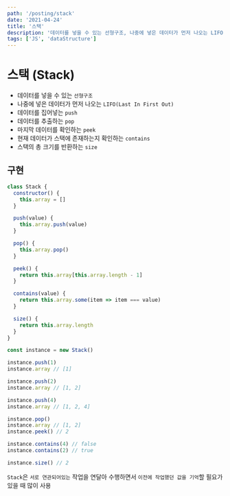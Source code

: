 ```yaml
---
path: '/posting/stack'
date: '2021-04-24'
title: '스택'
description: '데이터를 넣을 수 있는 선형구조, 나중에 넣은 데이터가 먼저 나오는 LIFO(Last In First Out)'
tags: ['JS', 'dataStructure']
---
```


# 스택 (Stack)

- 데이터를 넣을 수 있는 `선형구조`
- 나중에 넣은 데이터가 먼저 나오는 `LIFO(Last In First Out)`
- 데이터를 집어넣는 `push`
- 데이터를 추출하는 `pop`
- 마지막 데이터를 확인하는 `peek`
- 현재 데이터가 스택에 존재하는지 확인하는 `contains`
- 스택의 총 크기를 반환하는 `size`

## 구현
```javascript
class Stack {
  constructor() {
    this.array = []
  }

  push(value) {
    this.array.push(value)
  }

  pop() {
    this.array.pop()
  }

  peek() {
    return this.array[this.array.length - 1]
  }

  contains(value) {
    return this.array.some(item => item === value)
  }

  size() {
    return this.array.length
  }
}

const instance = new Stack()

instance.push(1)
instance.array // [1]

instance.push(2)
instance.array // [1, 2]

instance.push(4)
instance.array // [1, 2, 4]

instance.pop()
instance.array // [1, 2]
instance.peek() // 2

instance.contains(4) // false
instance.contains(2) // true

instance.size() // 2
```

`Stack`은 `서로 연관되어있는` 작업을 연달아 수행하면서 `이전에 작업했던 값을 기억`할 필요가 있을 때 많이 사용
